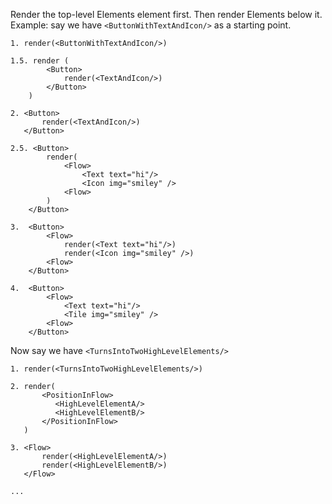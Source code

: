 Render the top-level Elements element first. Then render Elements below it.
Example: say we have `<ButtonWithTextAndIcon/>` as a starting point.

```
1. render(<ButtonWithTextAndIcon/>)

1.5. render (
        <Button>
            render(<TextAndIcon/>)
        </Button>
    )

2. <Button>
       render(<TextAndIcon/>)
   </Button>

2.5. <Button>
        render(
            <Flow>
                <Text text="hi"/>
                <Icon img="smiley" />
            <Flow>
        )
    </Button>

3.  <Button>
        <Flow>
            render(<Text text="hi"/>)
            render(<Icon img="smiley" />)
        <Flow>
    </Button>

4.  <Button>
        <Flow>
            <Text text="hi"/>
            <Tile img="smiley" />
        <Flow>
    </Button>
```

Now say we have `<TurnsIntoTwoHighLevelElements/>`

```
1. render(<TurnsIntoTwoHighLevelElements/>)

2. render(
       <PositionInFlow>
          <HighLevelElementA/>
          <HighLevelElementB/>
       </PositionInFlow>
   )

3. <Flow>
       render(<HighLevelElementA/>)
       render(<HighLevelElementB/>)
   </Flow>

...
```